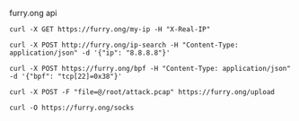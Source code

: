 furry.ong api

```curl -X GET https://furry.ong/my-ip -H "X-Real-IP"```

```curl -X POST http://furry.ong/ip-search -H "Content-Type: application/json" -d '{"ip": "8.8.8.8"}'```

```curl -X POST https://furry.ong/bpf -H "Content-Type: application/json" -d '{"bpf": "tcp[22]=0x38"}'```

```curl -X POST -F "file=@/root/attack.pcap" https://furry.ong/upload```

```curl -O https://furry.ong/socks```
